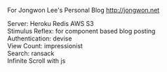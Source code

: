 For Jongwon Lee's Personal Blog http://jongwon.net  

Server: Heroku Redis AWS S3  
Stimulus Reflex: for component based blog posting  
Authentication: devise  
View Count: impressionist  
Search: ransack  
Infinite Scroll with js
